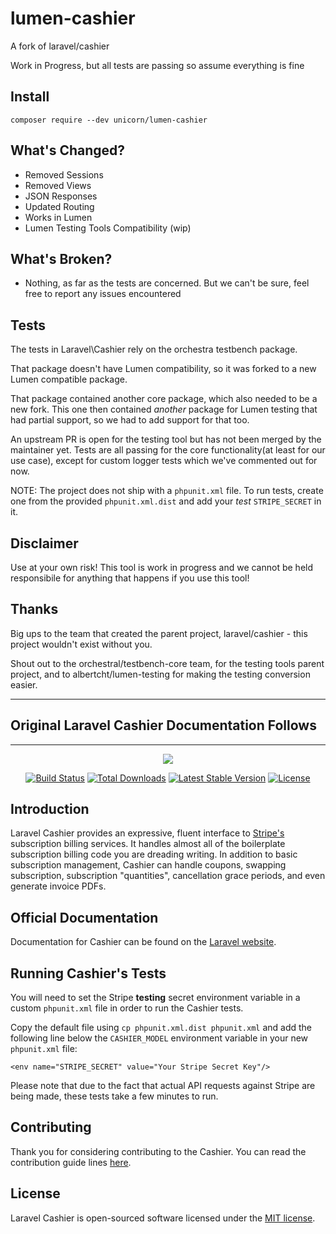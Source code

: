 # lumen-cashier

A fork of laravel/cashier

Work in Progress, but all tests are passing so assume everything is fine

## Install

`composer require --dev unicorn/lumen-cashier`

## What's Changed?

- Removed Sessions
- Removed Views
- JSON Responses
- Updated Routing
- Works in Lumen
- Lumen Testing Tools Compatibility (wip)

## What's Broken?
- Nothing, as far as the tests are concerned. But we can't be sure, 
feel free to report any issues encountered

## Tests

The tests in Laravel\Cashier rely on the orchestra testbench package.

That package doesn't have Lumen compatibility, so it was forked to a new
Lumen compatible package.

That package contained another core package, which also needed to be a
new fork. This one then contained _another_ package for Lumen testing
that had partial support, so we had to add support for that too.

An upstream PR is open for the testing tool but has not been merged by the
maintainer yet.
Tests are all passing for the core functionality(at least for our use case), 
except for custom logger tests which we've commented out for now. 

NOTE: The project does not ship with a `phpunit.xml` file. To run tests,
create one from the provided `phpunit.xml.dist` and add your *test* `STRIPE_SECRET` in it.

## Disclaimer

Use at your own risk! This tool is work in progress and we cannot be held
responsibile for anything that happens if you use this tool!

## Thanks

Big ups to the team that created the parent project, laravel/cashier -
this project wouldn't exist without you.

Shout out to the orchestral/testbench-core team, for the testing tools
parent project, and to albertcht/lumen-testing for making the testing
conversion easier.

---

## Original Laravel Cashier Documentation Follows

---

<p align="center"><img src="https://laravel.com/assets/img/components/logo-cashier.svg"></p>

<p align="center">
<a href="https://travis-ci.org/laravel/cashier"><img src="https://travis-ci.org/laravel/cashier.svg" alt="Build Status"></a>
<a href="https://packagist.org/packages/laravel/cashier"><img src="https://poser.pugx.org/laravel/cashier/d/total.svg" alt="Total Downloads"></a>
<a href="https://packagist.org/packages/laravel/cashier"><img src="https://poser.pugx.org/laravel/cashier/v/stable.svg" alt="Latest Stable Version"></a>
<a href="https://packagist.org/packages/laravel/cashier"><img src="https://poser.pugx.org/laravel/cashier/license.svg" alt="License"></a>
</p>

## Introduction

Laravel Cashier provides an expressive, fluent interface to [Stripe's](https://stripe.com) subscription billing services. It handles almost all of the boilerplate subscription billing code you are dreading writing. In addition to basic subscription management, Cashier can handle coupons, swapping subscription, subscription "quantities", cancellation grace periods, and even generate invoice PDFs.

## Official Documentation

Documentation for Cashier can be found on the [Laravel website](https://laravel.com/docs/billing).

## Running Cashier's Tests

You will need to set the Stripe **testing** secret environment variable in a custom `phpunit.xml` file in order to run the Cashier tests.

Copy the default file using `cp phpunit.xml.dist phpunit.xml` and add the following line below the `CASHIER_MODEL` environment variable in your new `phpunit.xml` file:

    <env name="STRIPE_SECRET" value="Your Stripe Secret Key"/>

Please note that due to the fact that actual API requests against Stripe are being made, these tests take a few minutes to run.

## Contributing

Thank you for considering contributing to the Cashier. You can read the contribution guide lines [here](contributing.md).

## License

Laravel Cashier is open-sourced software licensed under the [MIT license](https://opensource.org/licenses/MIT).
